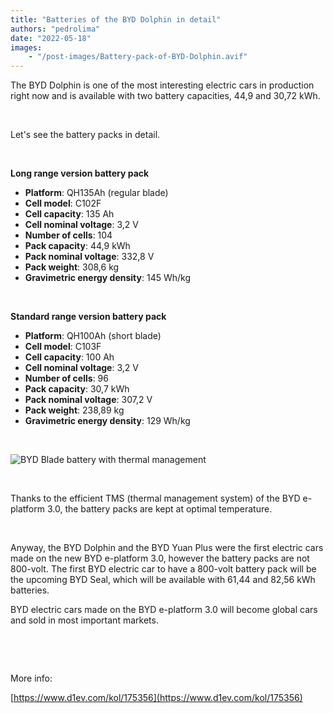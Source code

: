 ```yaml
---
title: "Batteries of the BYD Dolphin in detail"
authors: "pedrolima"
date: "2022-05-18"
images: 
    - "/post-images/Battery-pack-of-BYD-Dolphin.avif"
---
```


The BYD Dolphin is one of the most interesting electric cars in production right now and is available with two battery capacities, 44,9 and 30,72 kWh.

 

Let's see the battery packs in detail.

 

**Long range version battery pack**

- **Platform**: QH135Ah (regular blade)
- **Cell model**: C102F
- **Cell capacity**: 135 Ah
- **Cell nominal voltage**: 3,2 V
- **Number of cells**: 104
- **Pack capacity**: 44,9 kWh
- **Pack nominal voltage**: 332,8 V
- **Pack weight**: 308,6 kg
- **Gravimetric energy density**: 145 Wh/kg

 

**Standard range version battery pack**

- **Platform**: QH100Ah (short blade)
- **Cell model**: C103F
- **Cell capacity**: 100 Ah
- **Cell nominal voltage**: 3,2 V
- **Number of cells**: 96
- **Pack capacity**: 30,7 kWh
- **Pack nominal voltage**: 307,2 V
- **Pack weight**: 238,89 kg
- **Gravimetric energy density**: 129 Wh/kg

 

![BYD Blade battery with thermal management](post-images/BYD-Blade-battery-with-thermal-management.avif)

 

Thanks to the efficient TMS (thermal management system) of the BYD e-platform 3.0, the battery packs are kept at optimal temperature.

 

Anyway, the BYD Dolphin and the BYD Yuan Plus were the first electric cars made on the new BYD e-platform 3.0, however the battery packs are not 800-volt. The first BYD electric car to have a 800-volt battery pack will be the upcoming BYD Seal, which will be available with 61,44 and 82,56 kWh batteries.

BYD electric cars made on the BYD e-platform 3.0 will become global cars and sold in most important markets.

 

 

More info:

[https://www.d1ev.com/kol/175356](https://www.d1ev.com/kol/175356)
